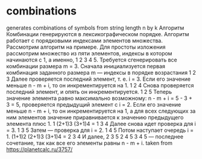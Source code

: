 # combinations
generates combinations of symbols from string length n by k
Алгоритм
Комбинации генерируются в лексикографическом порядке. Алгоритм работает с порядковыми индексами элементов множества.
Рассмотрим алгоритм на примере.
Для простоты изложения рассмотрим множество из пяти элементов, индексы в котором начинаются с 1, а именно, 1 2 3 4 5.
Требуется сгенерировать все комбинации размера m = 3.
Сначала инициализуется первая комбинация заданного размера m — индексы в порядке возрастания
1 2 3
Далее проверяется последний элемент, т. е. i = 3. Если его значение меньше n - m + i, то он инкрементируется на 1.
1 2 4
Снова проверяется последний элемент, и опять он инкрементируется.
1 2 5
Теперь значение элемента равно максимально возможному: n - m + i = 5 - 3 + 3 = 5, проверяется предыдущий элемент с i = 2.
Если его значение меньше n - m + i, то он инкрементируется на 1, а для всех следующих за ним элементов значение приравнивается к значению предыдущего элемента плюс 1.
1 (2+1)3 (3+1)4 = 1 3 4
Далее снова идет проверка для i = 3.
1 3 5
Затем — проверка для i = 2.
1 4 5
Потом наступает очередь i = 1.
(1+1)2 (2+1)3 (3+1)4 = 2 3 4
И далее,
2 3 5
2 4 5
3 4 5 — последнее сочетание, так как все его элементы равны n - m + i.
taken from https://planetcalc.ru/3757/
